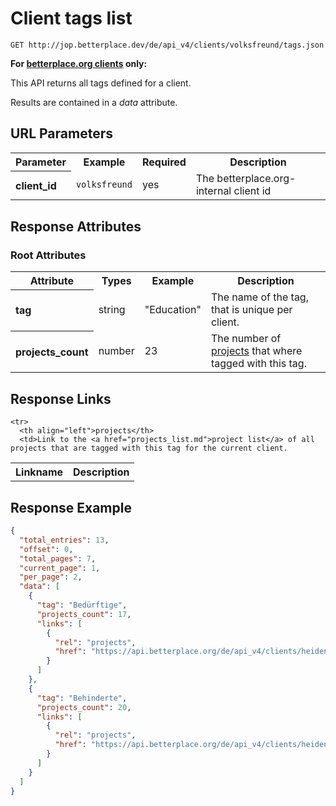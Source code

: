 
# Client tags list

```Rebol
GET http://jop.betterplace.dev/de/api_v4/clients/volksfreund/tags.json
```

**For [betterplace.org clients](../README.md#client-api) only:**

This API returns all tags defined for a client.

Results are contained in a *data* attribute.


## URL Parameters

<table>
  <tr>
    <th>Parameter</th>
    <th>Example</th>
    <th>Required</th>
    <th>Description</th>
  </tr>
  <tr>
    <th align="left">client_id</th>
    <td><code>volksfreund</code></td>
    <td>yes</td>
    <td>The betterplace.org-internal client id</td>
  </tr>
</table>


## Response Attributes

### Root Attributes

  <table>
    <tr>
      <th>Attribute</th>
      <th>Types</th>
      <th>Example</th>
      <th>Description</th>
    </tr>
    <tr>
      <th align="left">tag</th>
      <td>string</td>
      <td>"Education"</td>
      <td>The name of the tag, that is unique per client.
</td>
    </tr>
    <tr>
      <th align="left">projects_count</th>
      <td>number</td>
      <td>23</td>
      <td>The number of <a href="projects_list.md">projects</a>
that where tagged with this tag.
</td>
    </tr>
  </table>
</table>

## Response Links

<table>
  <tr>
    <th>Linkname</th>
    <th>Description</th>
  </tr>

    <tr>
      <th align="left">projects</th>
      <td>Link to the <a href="projects_list.md">project list</a> of all projects that are tagged with this tag for the current client.
</td>
    </tr>
</table>

## Response Example

```json
{
  "total_entries": 13,
  "offset": 0,
  "total_pages": 7,
  "current_page": 1,
  "per_page": 2,
  "data": [
    {
      "tag": "Bedürftige",
      "projects_count": 17,
      "links": [
        {
          "rel": "projects",
          "href": "https://api.betterplace.org/de/api_v4/clients/heidenheim/tags/Bed%C3%BCrftige/projects.json"
        }
      ]
    },
    {
      "tag": "Behinderte",
      "projects_count": 20,
      "links": [
        {
          "rel": "projects",
          "href": "https://api.betterplace.org/de/api_v4/clients/heidenheim/tags/Behinderte/projects.json"
        }
      ]
    }
  ]
}
```

